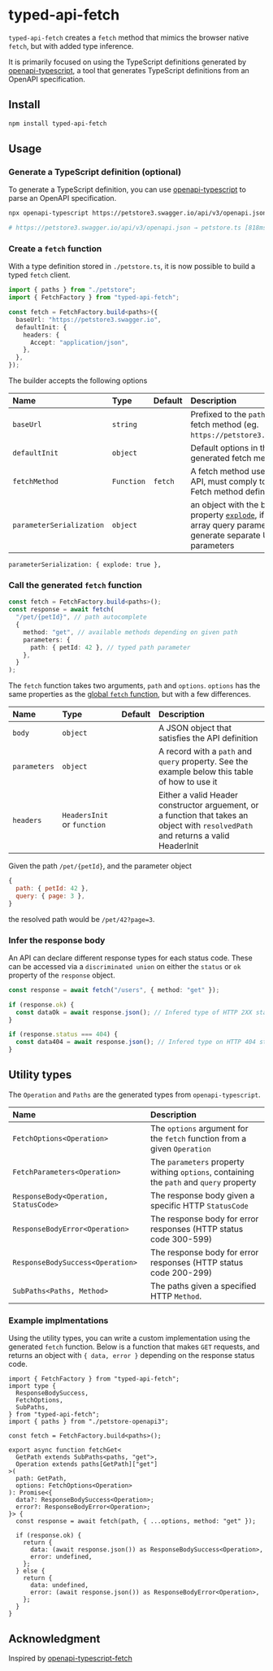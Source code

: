 # typed-api-fetch

`typed-api-fetch` creates a `fetch` method that mimics the browser native `fetch`, but with added type inference.

It is primarily focused on using the TypeScript definitions generated by [openapi-typescript](https://github.com/drwpow/openapi-typescript), a tool that generates TypeScript definitions from an OpenAPI specification.

## Install

```bash
npm install typed-api-fetch
```

## Usage

### Generate a TypeScript definition (optional)

To generate a TypeScript definition, you can use [openapi-typescript](https://github.com/drwpow/openapi-typescript) to parse an OpenAPI specification.

```bash
npx openapi-typescript https://petstore3.swagger.io/api/v3/openapi.json --output petstore.ts

# https://petstore3.swagger.io/api/v3/openapi.json → petstore.ts [818ms]
```

### Create a `fetch` function

With a type definition stored in `./petstore.ts`, it is now possible to build a typed `fetch` client.

```ts
import { paths } from "./petstore";
import { FetchFactory } from "typed-api-fetch";

const fetch = FetchFactory.build<paths>({
  baseUrl: "https://petstore3.swagger.io",
  defaultInit: {
    headers: {
      Accept: "application/json",
    },
  },
});
```

The builder accepts the following options

| Name                     | Type       | Default | Description                                                                                                                                                                      |
| :----------------------- | :--------- | :------ | :------------------------------------------------------------------------------------------------------------------------------------------------------------------------------- |
| `baseUrl`                | `string`   |         | Prefixed to the `path` of the fetch method (eg. `https://petstore3.swagger.io`)                                                                                                  |
| `defaultInit`            | `object`   |         | Default options in the generated fetch method                                                                                                                                    |
| `fetchMethod`            | `Function` | `fetch` | A fetch method used to call the API, must comply to the global Fetch method definition                                                                                           |
| `parameterSerialization` | `object`   |         | an object with the boolean property [`explode`](https://swagger.io/docs/specification/serialization/#query), if enabled, array query parameters generate separate URI parameters |

    parameterSerialization: { explode: true },

### Call the generated `fetch` function

```ts
const fetch = FetchFactory.build<paths>();
const response = await fetch(
  "/pet/{petId}", // path autocomplete
  {
    method: "get", // available methods depending on given path
    parameters: {
      path: { petId: 42 }, // typed path parameter
    },
  }
);
```

The `fetch` function takes two arguments, `path` and `options`. `options` has the same properties as the [global `fetch` function](https://developer.mozilla.org/en-US/docs/Web/API/fetch#options), but with a few differences.

| Name         | Type                        | Default | Description                                                                                                                        |
| :----------- | :-------------------------- | :------ | :--------------------------------------------------------------------------------------------------------------------------------- |
| `body`       | `object`                    |         | A JSON object that satisfies the API definition                                                                                    |
| `parameters` | `object`                    |         | A record with a `path` and `query` property. See the example below this table of how to use it                                     |
| `headers`    | `HeadersInit` or `function` |         | Either a valid Header constructor arguement, or a function that takes an object with `resolvedPath` and returns a valid HeaderInit |

Given the path `/pet/{petId}`, and the parameter object

```js
{
  path: { petId: 42 },
  query: { page: 3 },
}
```

the resolved path would be `/pet/42?page=3`.

### Infer the response body

An API can declare different response types for each status code.
These can be accessed via a `discriminated union` on either the `status` or `ok` property of the `response` object.

```ts
const response = await fetch("/users", { method: "get" });

if (response.ok) {
  const dataOk = await response.json(); // Infered type of HTTP 2XX status codes
}

if (response.status === 404) {
  const data404 = await response.json(); // Infered type on HTTP 404 status responses
}
```

## Utility types

The `Operation` and `Paths` are the generated types from `openapi-typescript`.

| Name                                  | Description                                                                             |
| :------------------------------------ | :-------------------------------------------------------------------------------------- |
| `FetchOptions<Operation>`             | The `options` argument for the `fetch` function from a given `Operation`                |
| `FetchParameters<Operation>`          | The `parameters` property withing `options`, containing the `path` and `query` property |
| `ResponseBody<Operation, StatusCode>` | The response body given a specific HTTP `StatusCode`                                    |
| `ResponseBodyError<Operation>`        | The response body for error responses (HTTP status code 300-599)                        |
| `ResponseBodySuccess<Operation>`      | The response body for error responses (HTTP status code 200-299)                        |
| `SubPaths<Paths, Method>`             | The paths given a specified HTTP `Method`.                                              |

### Example implmentations

Using the utility types, you can write a custom implementation using the generated `fetch` function. Below is a function that makes `GET` requests, and returns an object with `{ data, error }` depending on the response status code.

```tsx
import { FetchFactory } from "typed-api-fetch";
import type {
  ResponseBodySuccess,
  FetchOptions,
  SubPaths,
} from "typed-api-fetch";
import { paths } from "./petstore-openapi3";

const fetch = FetchFactory.build<paths>();

export async function fetchGet<
  GetPath extends SubPaths<paths, "get">,
  Operation extends paths[GetPath]["get"]
>(
  path: GetPath,
  options: FetchOptions<Operation>
): Promise<{
  data?: ResponseBodySuccess<Operation>;
  error?: ResponseBodyError<Operation>;
}> {
  const response = await fetch(path, { ...options, method: "get" });

  if (response.ok) {
    return {
      data: (await response.json()) as ResponseBodySuccess<Operation>,
      error: undefined,
    };
  } else {
    return {
      data: undefined,
      error: (await response.json()) as ResponseBodyError<Operation>,
    };
  }
}
```

## Acknowledgment

Inspired by [openapi-typescript-fetch](https://github.com/ajaishankar/openapi-typescript-fetch)
